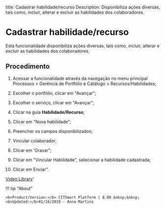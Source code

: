 title: Cadastrar habilidade/recurso
Description: Disponibiliza ações diversas, tais como, incluir, alterar e excluir as habilidades dos colaboradores.
# Cadastrar habilidade/recurso

Esta funcionalidade disponibiliza ações diversas, tais como, incluir, alterar e
excluir as habilidades dos colaboradores.

Procedimento
----------------

1.  Acessar a funcionalidade através da navegação no menu principal Processos \>
    Gerência de Portfólio e Catálogo \> Recursos/Habilidades;

2.  Escolher o portfólio, clicar em "Avançar";

3.  Escolher o serviço, clicar em "Avançar";

4.  Clicar na guia **Habilidade/Recurso**;

5.  Clicar em "Nova habilidade";

6.  Preencher os campos disponibilizados;

7.  Vincular colaborador;

8.  Clicar em 'Gravar";

9.  Clicar em "Vincular Habilidade", selecionar a habilidade cadastrada;

10. Clicar em Enviar".



<i class='fa fa-youtube-play  fa-2x' style='color:#97ce17;vertical-align: middle;'> </i> [Video Library](https://www.youtube.com/playlist?list=PLB5qK2uzf2RPUBXWp7r7A0YUQY07qkSrO)'

!!! tip "About"

    <b>Product/Version:</b> CITSmart Platform | 8.00 &nbsp;&nbsp;
    <b>Updated:</b>01/16/2019 - Anna Martins

